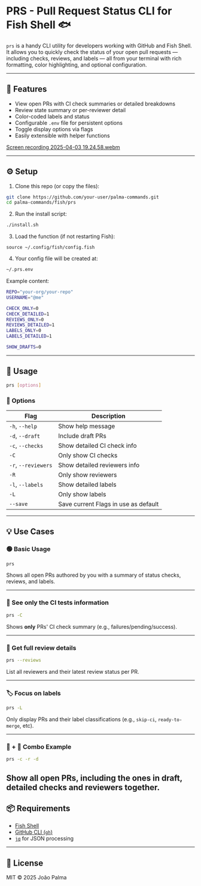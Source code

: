 # PRS - Pull Request Status CLI for Fish Shell 🐟

`prs` is a handy CLI utility for developers working with GitHub and Fish Shell. It allows you to quickly check the status of your open pull requests — including checks, reviews, and labels — all from your terminal with rich formatting, color highlighting, and optional configuration.

---

## 🚀 Features

- View open PRs with CI check summaries or detailed breakdowns
- Review state summary or per-reviewer detail
- Color-coded labels and status
- Configurable `.env` file for persistent options
- Toggle display options via flags
- Easily extensible with helper functions

[Screen recording 2025-04-03 19.24.58.webm](https://github.com/user-attachments/assets/fe12bfc3-7394-4955-9f45-eb8d4a5611de)

---

## ⚙️ Setup

1. Clone this repo (or copy the files):

```bash
git clone https://github.com/your-user/palma-commands.git
cd palma-commands/fish/prs
```

2. Run the install script:

```bash
./install.sh
```

3. Load the function (if not restarting Fish):

```fish
source ~/.config/fish/config.fish
```

4. Your config file will be created at:

```bash
~/.prs.env
```

Example content:

```bash
REPO="your-org/your-repo"
USERNAME="@me"

CHECK_ONLY=0
CHECK_DETAILED=1
REVIEWS_ONLY=0
REVIEWS_DETAILED=1
LABELS_ONLY=0
LABELS_DETAILED=1

SHOW_DRAFTS=0
```

---

## 🧪 Usage

```bash
prs [options]
```

### 🔧 Options

| Flag                | Description                          |
| ------------------- | ------------------------------------ |
| `-h`, `--help`      | Show help message                    |
| `-d`, `--draft`     | Include draft PRs                    |
| `-c`, `--checks`    | Show detailed CI check info          |
| `-C`                | Only show CI checks                  |
| `-r`, `--reviewers` | Show detailed reviewers info         |
| `-R`                | Only show reviewers                  |
| `-l`, `--labels`    | Show detailed labels                 |
| `-L`                | Only show labels                     |
| `--save`            | Save current Flags in use as default |

---

## 💡 Use Cases

### 🟢 Basic Usage

```bash
prs
```

Shows all open PRs authored by you with a summary of status checks, reviews, and labels.

---

### 🧪 See only the CI tests information

```bash
prs -C
```

Shows **only** PRs' CI check summary (e.g., failures/pending/success).

---

### 👀 Get full review details

```bash
prs --reviews
```

List all reviewers and their latest review status per PR.

---

### 🏷️ Focus on labels

```bash
prs -L
```

Only display PRs and their label classifications (e.g., `skip-ci`, `ready-to-merge`, etc).

---

### 🧪 + 👀 Combo Example

```bash
prs -c -r -d
```

Show all open PRs, including the ones in **draft**, detailed **checks** and **reviewers** together.
---

## 📦 Requirements

- [Fish Shell](https://fishshell.com/)
- [GitHub CLI (`gh`)](https://cli.github.com/)
- [`jq`](https://stedolan.github.io/jq/) for JSON processing

---

## 🪪 License

MIT © 2025 João Palma
